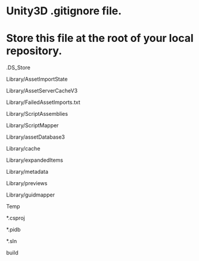 # Unity3D .gitignore file.

#   Store this file at the root of your local repository.

.DS_Store

Library/AssetImportState

Library/AssetServerCacheV3

Library/FailedAssetImports.txt

Library/ScriptAssemblies

Library/ScriptMapper

Library/assetDatabase3

Library/cache

Library/expandedItems

Library/metadata

Library/previews

Library/guidmapper

Temp

*.csproj

*.pidb

*.sln

build

